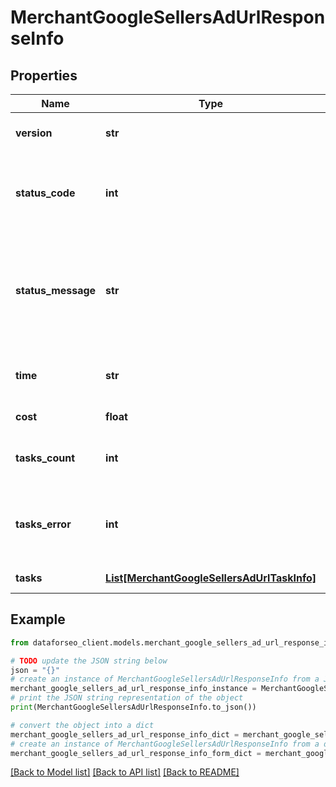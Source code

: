 # MerchantGoogleSellersAdUrlResponseInfo


## Properties

Name | Type | Description | Notes
------------ | ------------- | ------------- | -------------
**version** | **str** | the current version of the API | [optional] 
**status_code** | **int** | general status code you can find the full list of the response codes here | [optional] 
**status_message** | **str** | general informational message you can find the full list of general informational messages here | [optional] 
**time** | **str** | total execution time, seconds | [optional] 
**cost** | **float** | total tasks cost, USD | [optional] 
**tasks_count** | **int** | the number of tasks in the tasks array | [optional] 
**tasks_error** | **int** | the number of tasks in the tasks array returned with an error | [optional] 
**tasks** | [**List[MerchantGoogleSellersAdUrlTaskInfo]**](MerchantGoogleSellersAdUrlTaskInfo.md) | array of tasks | [optional] 

## Example

```python
from dataforseo_client.models.merchant_google_sellers_ad_url_response_info import MerchantGoogleSellersAdUrlResponseInfo

# TODO update the JSON string below
json = "{}"
# create an instance of MerchantGoogleSellersAdUrlResponseInfo from a JSON string
merchant_google_sellers_ad_url_response_info_instance = MerchantGoogleSellersAdUrlResponseInfo.from_json(json)
# print the JSON string representation of the object
print(MerchantGoogleSellersAdUrlResponseInfo.to_json())

# convert the object into a dict
merchant_google_sellers_ad_url_response_info_dict = merchant_google_sellers_ad_url_response_info_instance.to_dict()
# create an instance of MerchantGoogleSellersAdUrlResponseInfo from a dict
merchant_google_sellers_ad_url_response_info_form_dict = merchant_google_sellers_ad_url_response_info.from_dict(merchant_google_sellers_ad_url_response_info_dict)
```
[[Back to Model list]](../README.md#documentation-for-models) [[Back to API list]](../README.md#documentation-for-api-endpoints) [[Back to README]](../README.md)


